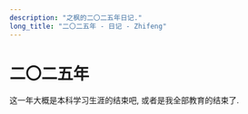 ```yaml
---
description: "之枫的二〇二五年日记."
long_title: "二〇二五年 - 日记 - Zhifeng"
---
```


# 二〇二五年

这一年大概是本科学习生涯的结束吧, 或者是我全部教育的结束了.
